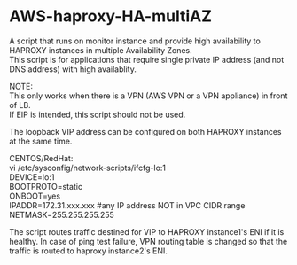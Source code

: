 # AWS-haproxy-HA-multiAZ

A script that runs on monitor instance and provide high availability to HAPROXY instances in multiple Availability Zones. <br />
This script is for applications that require single private IP address (and not DNS address) with high availablity.

NOTE:<br />
This only works when there is a VPN (AWS VPN or a VPN appliance) in front of LB.<br /> 
If EIP is intended, this script should not be used.<br />

The loopback VIP  address can be configured on both HAPROXY instances at the same time.

CENTOS/RedHat: <br />
vi /etc/sysconfig/network-scripts/ifcfg-lo:1 <br />
DEVICE=lo:1 <br />
BOOTPROTO=static <br />
ONBOOT=yes <br />
IPADDR=172.31.xxx.xxx #any IP address NOT in VPC CIDR range<br />
NETMASK=255.255.255.255<br />

The script routes traffic destined for VIP to HAPROXY instance1's ENI if it is healthy. In case of ping test failure, VPN routing table is changed so that the traffic is routed to haproxy instance2's ENI. 
